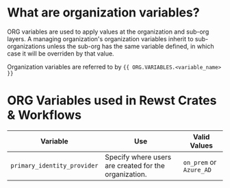 # What are organization variables? 

ORG variables are used to apply values at the organization and sub-org layers. A managing organization's organization variables inherit to sub-organizations unless the sub-org has the same variable defined, in which case it will be overriden by that value.

Organization variables are referred to by `{{ ORG.VARIABLES.<variable_name> }}`

# ORG Variables used in Rewst Crates & Workflows

| Variable                    | Use                                                   | Valid Values            |
| ---                         | ---                                                   | ---                     |
| `primary_identity_provider` | Specify where users are created for the organization. | `on_prem` or `Azure_AD` |
